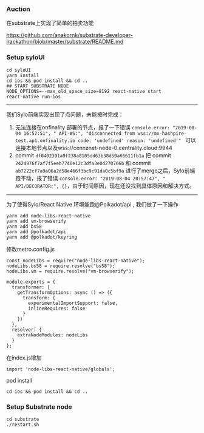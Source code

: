 ### Auction

在substrate上实现了简单的拍卖功能

https://github.com/anakornk/substrate-developer-hackathon/blob/master/substrate/README.md

### Setup syloUI
```
cd syloUI
yarn install
cd ios && pod install && cd ..
## START SUBSTRATE NODE
NODE_OPTIONS=--max_old_space_size=8192 react-native start
react-native run-ios
```
---
我们Sylo前端实现出现了点问题，未能按时完成：
1. 无法连接在onfinality 部署的节点，报了一下错误 `console.error: "2019-08-04 16:57:51", " API-WS:", "disconnected from wss://mx-hashpire-test.ap1.onfinality.io code: 'undefined' reason: 'undefined'" ` 可以连接本地节点以及wss://cennznet-node-0.centrality.cloud:9944
2. commit `df0402391a9f238a8105dd63b38d50a66611fb1a` 把 commit `2424976f7af7f5eeb7740e12c3dfa3e0d270766b` 和 commit `ab7222cf7a9a06a2d58e466f3bc9c91da0c5bf9a` 进行了merge之后，Sylo前端跑不动，报了错误 `console.error: "2019-08-04 20:57:47", "  API/DECORATOR:", {}`，由于时间原因，现在还没找到具体原因和解决方式。

---
为了使得Sylo/React Native 环境能跑@Polkadot/api , 我们做了一下操作
```
yarn add node-libs-react-native
yarn add vm-browserify
yarn add bs58
yarn add @polkadot/api
yarn add @polkadot/keyring
```
修改metro.config.js
```
const nodeLibs = require("node-libs-react-native");
nodeLibs.bs58 = require.resolve("bs58");
nodeLibs.vm = require.resolve("vm-browserify");

module.exports = {
  transformer: {
    getTransformOptions: async () => ({
      transform: {
        experimentalImportSupport: false,
        inlineRequires: false
      }
    })
  },
  resolver: {
    extraNodeModules: nodeLibs
  }
};
```
在index.js增加
```
import 'node-libs-react-native/globals';
```
pod install
```
cd ios && pod install && cd ..
```


### Setup Substrate node
```
cd substrate
./restart.sh
```
